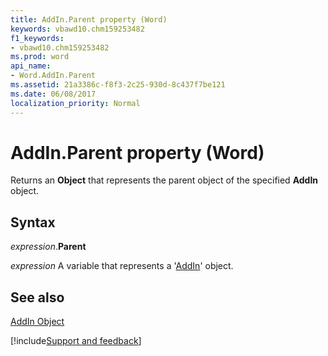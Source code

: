 ```yaml
---
title: AddIn.Parent property (Word)
keywords: vbawd10.chm159253482
f1_keywords:
- vbawd10.chm159253482
ms.prod: word
api_name:
- Word.AddIn.Parent
ms.assetid: 21a3386c-f8f3-2c25-930d-8c437f7be121
ms.date: 06/08/2017
localization_priority: Normal
---
```



# AddIn.Parent property (Word)

Returns an  **Object** that represents the parent object of the specified **AddIn** object.


## Syntax

_expression_.**Parent**

_expression_ A variable that represents a '[AddIn](Word.AddIn.md)' object.


## See also


[AddIn Object](Word.AddIn.md)

[!include[Support and feedback](~/includes/feedback-boilerplate.md)]